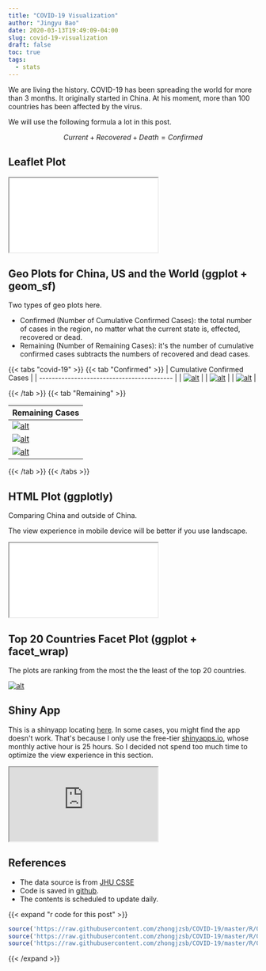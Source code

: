 ```yaml
---
title: "COVID-19 Visualization"
author: "Jingyu Bao"
date: 2020-03-13T19:49:09-04:00
slug: covid-19-visualization
draft: false
toc: true
tags:
  - stats
---
```


We are living the history. COVID-19 has been spreading the world for more than 3 months. It originally started in China. At his moment, more than 100 countries has been affected by the virus.

We will use the following formula a lot in this post.

$$
Current + Recovered + Death = Confirmed
$$

## Leaflet Plot

<div class='iframe-container'>
    <iframe src="/images/leaflet-plot.html" allowfullscreen></iframe>
</div>

## Geo Plots for China, US and the World (ggplot + geom_sf)

Two types of geo plots here.

- Confirmed (Number of Cumulative Confirmed Cases): the total number of cases in the region, no matter what the current state is, effected, recovered or dead.
- Remaining (Number of Remaining Cases): it's the number of cumulative confirmed cases subtracts the numbers of recovered and dead cases.

<!-- | Cumulative Confirmed Cases                 | Remaining Cases                        |
| ------------------------------------------ | -------------------------------------- |
| [![alt][china_confirmed]][china_confirmed] | [![alt][china_current]][china_current] |
| [![alt][us_confirmed]][us_confirmed]       | [![alt][us_current]][us_current]       |
| [![alt][world_confirmed]][world_confirmed] | [![alt][world_current]][world_current] | -->

{{< tabs "covid-19" >}}
{{< tab "Confirmed" >}}
| Cumulative Confirmed Cases                 |
| ------------------------------------------ |
| [![alt][china_confirmed]][china_confirmed] |
| [![alt][us_confirmed]][us_confirmed]       |
| [![alt][world_confirmed]][world_confirmed] |

[china_confirmed]: https://github.com/zhongjzsb/COVID-19/blob/master/static/images/china_confirmed.gif?raw=true
[us_confirmed]: https://github.com/zhongjzsb/COVID-19/blob/master/static/images/us_confirmed.gif?raw=true
[world_confirmed]: https://github.com/zhongjzsb/COVID-19/blob/master/static/images/world_confirmed.gif?raw=true

{{< /tab >}}
{{< tab "Remaining" >}}

| Remaining Cases                        |
| -------------------------------------- |
| [![alt][china_current]][china_current] |
| [![alt][us_current]][us_current]       |
| [![alt][world_current]][world_current] |

[china_current]: https://github.com/zhongjzsb/COVID-19/blob/master/static/images/china_current.gif?raw=true
[us_current]: https://github.com/zhongjzsb/COVID-19/blob/master/static/images/us_current.gif?raw=true
[world_current]: https://github.com/zhongjzsb/COVID-19/blob/master/static/images/world_current.gif?raw=true

{{< /tab >}}
{{< /tabs >}}


## HTML Plot (ggplotly)

Comparing China and outside of China.

The view experience in mobile device will be better if you use landscape.

<div class='iframe-container'>
    <iframe src="/images/china-vs-outside.html" allowfullscreen></iframe>
</div>

## Top 20 Countries Facet Plot (ggplot + facet_wrap)

The plots are ranking from the most the the least of the top 20 countries.

[![alt][top20countries]][top20countries]

[top20countries]: https://github.com/zhongjzsb/COVID-19/blob/master/static/images/top20countries.png?raw=true

## Shiny App

This is a shinyapp locating [here](https://zhongjzsb.shinyapps.io/covid-19/). In some cases, you might find the app doesn't work. That's because I only use the free-tier [shinyapps.io](https://www.shinyapps.io/), whose monthly active hour is 25 hours. So I decided not spend too much time to optimize the view experience in this section.

<div class='iframe-container'>
<iframe src="https://zhongjzsb.shinyapps.io/covid-19/"></iframe>
</div>


## References

- The data source is from [JHU CSSE](https://github.com/CSSEGISandData/COVID-19)
- Code is saved in [github](https://github.com/zhongjzsb/COVID-19).
- The contents is scheduled to update daily.

{{< expand "r code for this post" >}}

```r
source('https://raw.githubusercontent.com/zhongjzsb/COVID-19/master/R/01-fetch-data.R')
source('https://raw.githubusercontent.com/zhongjzsb/COVID-19/master/R/03-ggplotly-plot.R')
source('https://raw.githubusercontent.com/zhongjzsb/COVID-19/master/R/06-leaflet-plot.R')
```

{{< /expand >}}
